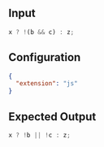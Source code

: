 
## Input
```javascript input
x ? !(b && c) : z;
```

## Configuration
```json configuration
{
  "extension": "js"
}
```

## Expected Output
```javascript expected output
x ? !b || !c : z;
```
